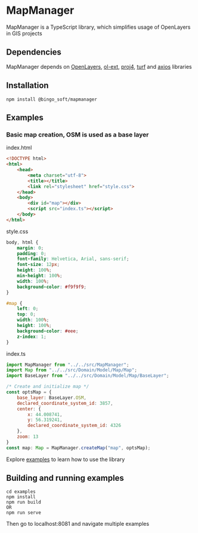 # MapManager

MapManager is a TypeScript library, which simplifies usage of OpenLayers in GIS projects

## Dependencies

MapManager depends on [OpenLayers](https://github.com/openlayers/openlayers), [ol-ext](https://viglino.github.io/ol-ext), [proj4](https://github.com/proj4js/proj4js), [turf](https://github.com/Turfjs/turf) and [axios](https://github.com/axios/axios) libraries

## Installation

```
npm install @bingo_soft/mapmanager
```

## Examples

### Basic map creation, OSM is used as a base layer

index.html

```html
<!DOCTYPE html>
<html>
    <head>
        <meta charset="utf-8">
        <title></title>
        <link rel="stylesheet" href="style.css">
    </head>
    <body>
        <div id="map"></div>
        <script src="index.ts"></script>
    </body>
</html>
```

style.css

```css
body, html {
    margin: 0;
    padding: 0;
    font-family: Helvetica, Arial, sans-serif;
    font-size: 12px;
    height: 100%;
    min-height: 100%;
    width: 100%;
    background-color: #f9f9f9;
}

#map {
    left: 0;
    top: 0;
    width: 100%;
    height: 100%;
    background-color: #eee;
    z-index: 1;
}
```

index.ts

```js
import MapManager from "../../src/MapManager";
import Map from "../../src/Domain/Model/Map/Map";
import BaseLayer from "../../src/Domain/Model/Map/BaseLayer";

/* Create and initialize map */
const optsMap = { 
    base_layer: BaseLayer.OSM,
    declared_coordinate_system_id: 3857,
    center: {
        x: 44.008741,
        y: 56.319241,
        declared_coordinate_system_id: 4326
    }, 
    zoom: 13
}
const map: Map = MapManager.createMap("map", optsMap);
```

Explore [examples](examples/) to learn how to use the library

## Building and running examples

```
cd examples
npm install
npm run build
OR
npm run serve
```

Then go to localhost:8081 and navigate multiple examples
